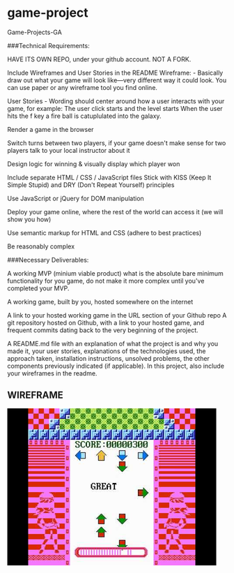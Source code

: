 # game-project
Game-Projects-GA


###Technical Requirements:

HAVE ITS OWN REPO, under your github account. NOT A FORK.

Include Wireframes and User Stories in the README
Wireframe: - Basically draw out what your game will look like—very different way it could look. You can use paper or any wireframe tool you find online.

User Stories - Wording should center around how a user interacts with your game, for example:
The user click starts and the level starts
When the user hits the f key a fire ball is catuplulated into the galaxy.

Render a game in the browser

Switch turns between two players, if your game doesn't make sense for two players talk to your local instructor about it

Design logic for winning & visually display which player won

Include separate HTML / CSS / JavaScript files
Stick with KISS (Keep It Simple Stupid) and DRY (Don't Repeat Yourself) principles

Use JavaScript or jQuery for DOM manipulation

Deploy your game online, where the rest of the world can access it (we will show you how)

Use semantic markup for HTML and CSS (adhere to best practices)

Be reasonably complex



###Necessary Deliverables:


A working MVP (minium viable product) what is the absolute bare minimum functionality for you game, do not make it more complex until you've completed your MVP.

A working game, built by you, hosted somewhere on the internet

A link to your hosted working game in the URL section of your Github repo
A git repository hosted on Github, with a link to your hosted game, and frequent commits dating back to the very beginning of the project.

A README.md file with an explanation of what the project is and why you made it, your user stories, explanations of the technologies used, the approach taken, installation instructions, unsolved problems, the other components previously indicated (if applicable). In this project, also include your wireframes in the readme.



## WIREFRAME

![Dance Dance Revolution](/images/dancedancewireframe.jpg)
